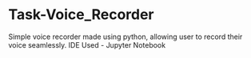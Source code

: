 # Task-Voice_Recorder
Simple voice recorder made using python, allowing user to record their voice seamlessly.
IDE Used - Jupyter Notebook
